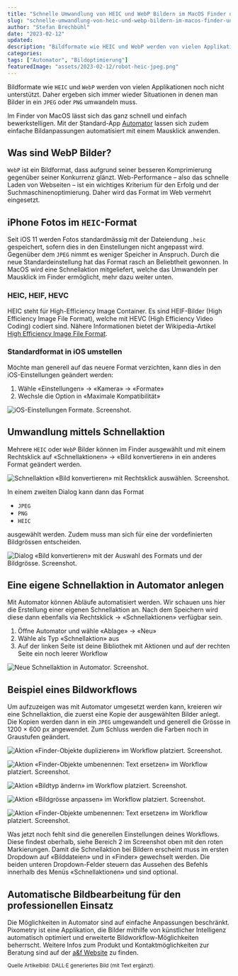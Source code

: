 ```yaml
---
title: "Schnelle Umwandlung von HEIC und WebP Bildern im MacOS Finder und weitere Möglichkeiten mit Automator"
slug: "schnelle-umwandlung-von-heic-und-webp-bildern-im-macos-finder-und-weitere-moeglichkeiten-mit-automator"
author: "Stefan Brechbühl"
date: "2023-02-12"
updated:
description: "Bildformate wie HEIC und WebP werden von vielen Applikationen noch nicht unterstützt. Daher ergeben sich immer wieder Situationen in denen man Bilder in ein JPEG oder PNG umwandeln muss."
categories:
tags: ["Automator", "Bildoptimierung"]
featuredImage: "assets/2023-02-12/robot-heic-jpeg.png"
---
```

Bildformate wie `HEIC` und `WebP` werden von vielen Applikationen noch nicht unterstützt. Daher ergeben sich immer wieder Situationen in denen man Bilder in ein `JPEG` oder `PNG` umwandeln muss. 

Im Finder von MacOS lässt sich das ganz schnell und einfach bewerkstelligen. Mit der Standard-App [Automator](https://support.apple.com/de-ch/guide/automator/welcome/mac) lassen sich zudem einfache Bildanpassungen automatisiert mit einem Mausklick anwenden.

## Was sind WebP Bilder?

`WebP` ist ein Bildformat, dass aufgrund seiner besseren Komprimierung gegenüber seiner Konkurrenz glänzt. Web-Performance – also das schnelle Laden von Webseiten – ist ein wichtiges Kriterium für den Erfolg und der Suchmaschinenoptimierung. Daher wird das Format im Web vermehrt eingesetzt.

## iPhone Fotos im `HEIC`-Format

Seit iOS 11 werden Fotos standardmässig mit der Dateiendung `.heic` gespeichert, sofern dies in den Einstellungen nicht angepasst wird. Gegenüber dem `JPEG` nimmt es weniger Speicher in Anspruch. Durch die neue Standardeinstellung hat das Format rasch an Beliebtheit gewonnen. In MacOS wird eine Schnellaktion mitgeliefert, welche das Umwandeln per Mausklick im Finder ermöglicht, mehr dazu weiter unten.

### HEIC, HEIF, HEVC

HEIC steht für High-Efficiency Image Container. Es sind HEIF-Bilder (High Efficiency Image File Format), welche mit HEVC (High Efficiency Video Coding) codiert sind. Nähere Informationen bietet der Wikipedia-Artikel [High Efficiency Image File Format](https://en.wikipedia.org/wiki/High_Efficiency_Image_File_Format).

### Standardformat in iOS umstellen

Möchte man generell auf das neuere Format verzichten, kann dies in den iOS-Einstellungen geändert werden:

1. Wähle «Einstellungen» → «Kamera» → «Formate»
2. Wechsle die Option in «Maximale Kompatibilität»

![iOS-Einstellungen Formate. Screenshot.](assets/2023-02-12/screenshot-ios-einstellung.jpeg)

## Umwandlung mittels Schnellaktion

Mehrere `HEIC` oder `WebP` Bilder können im Finder ausgewählt und mit einem Rechtsklick auf «Schnellaktionen» → «Bild konvertieren» in ein anderes Format geändert werden.

![Schnellaktion «Bild konvertieren» mit Rechtsklick auswählen. Screenshot.](assets/2023-02-12/screenshot-schnellaktion-konvertieren.png)

In einem zweiten Dialog kann dann das Format 

- `JPEG`
- `PNG`
- `HEIC`

ausgewählt werden. Zudem muss man sich für eine der vordefinierten Bildgrössen entscheiden.

![Dialog «Bild konvertieren» mit der Auswahl des Formats und der Bildgrösse. Screenshot.](assets/2023-02-12/screenshot-schnellaktion-konvertieren-format-groesse.png)

## Eine eigene Schnellaktion in Automator anlegen

Mit Automator können Abläufe automatisiert werden. Wir schauen uns hier die Erstellung einer eigenen Schnellaktion an. Nach dem Speichern wird diese dann ebenfalls via Rechtsklick → «Schnellaktionen» verfügbar sein.

1. Öffne Automator und wähle «Ablage» → «Neu»
2. Wähle als Typ «Schnellaktion» aus
3. Auf der linken Seite ist deine Bibliothek mit Aktionen und auf der rechten Seite ein noch leerer Workflow

![Neue Schnellaktion in Automator. Screenshot.](assets/2023-02-12/screenshot-automator-schnellaktion.png "1: Aktionen-Bibliothek | 2: Generelle Einstellungen des Workflows | 3: Workflow, der mit Aktionen bestückt werden kann.")

## Beispiel eines Bildworkflows

Um aufzuzeigen was mit Automator umgesetzt werden kann, kreieren wir eine Schnellaktion, die zuerst eine Kopie der ausgewählten Bilder anlegt. Die Kopien werden dann in ein `JPEG` umgewandelt und generell die Grösse in 1200 × 600 px angewendet. Zum Schluss werden die Farben noch in Graustufen geändert.

![Aktion «Finder-Objekte duplizieren» im Workflow platziert. Screenshot.](assets/2023-02-12/screenshot-automator-workflow1.png "Schritt 1: Filtere die Bibliothek mit der Kategorie «Dateien & Ordner» und ziehe die Aktion «Finder-Objekte duplizieren» in deinen Workflow.")

![Aktion «Finder-Objekte umbenennen: Text ersetzen» im Workflow platziert. Screenshot.](assets/2023-02-12/screenshot-automator-workflow2.png "Schritt 2: Ziehe die Aktion «Finder-Objekte umbenennen: Text ersetzen» in deinen Workflow. In den Optionen suchst du nach einem Leerzeichen gefolgt von Kopie. Dies ersetzt du durch «_1200x600_sw».")

![Aktion «Bildtyp ändern» im Workflow platziert. Screenshot.](assets/2023-02-12/screenshot-automator-workflow3.png "Schritt 3: Nun filterst du die Bibliothek mit der Kategorie «Fotos». Ziehe die Aktion «Bildtyp ändern» in deinen Workflow.")

![Aktion «Bildgrösse anpassen» im Workflow platziert. Screenshot.](assets/2023-02-12/screenshot-automator-workflow4.png "Schritt 4: Um die neue Grösse zu bestimmen ziehst du dir die Aktion «Bildgrösse anpassen» in deinen Workflow. Gib die neuen Dimension 1200 Breite und 600 Höhe ein. Damit nicht beschnitten sondern skaliert wird, muss «Bild vor der Anpassung skalieren» aktiviert sein. Möchte man auch hochformatige Bilder für dieses Panoramaformat berücksichtigen, kann die Aktion «Bildgrösse anpassen» doppelt hinzugefügt werden. Beim ersten Durchlauf stellt man die Grösse beispielsweise auf 1200x2000, beim zweiten Durchlauf wird dann die effektive Grösse 1200x600 eingestellt.")

![Aktion «Finder-Objekte umbenennen: Text ersetzen» im Workflow platziert. Screenshot.](assets/2023-02-12/screenshot-automator-workflow5.png "Schritt 5: Zum Schluss fügst du noch die Aktion «ColorSync-Profil auf Bilder anwenden» in deinen Workflow. Unter Profil wählst du «Grautöne».")

Was jetzt noch fehlt sind die generellen Einstellungen deines Workflows. Diese findest oberhalb, siehe Bereich 2 im Screenshot oben mit den roten Markierungen. Damit die Schnellaktion bei Bildern erscheint muss im ersten Dropdown auf «Bilddateien» und in «Finder» gewechselt werden. Die beiden unteren Dropdown-Felder steuern das Aussehen des Befehls innerhalb des Menüs «Schnellaktionen» und sind optional.

## Automatische Bildbearbeitung für den professionellen Einsatz

Die Möglichkeiten in Automator sind auf einfache Anpassungen beschränkt. Pixometry ist eine Applikation, die Bilder mithilfe von künstlicher Intelligenz automatisch optimiert und erweiterte Bildworkflow-Möglichkeiten beherrscht. Weitere Infos zum Produkt und Kontaktmöglichkeiten zur Beratung sind auf der [a&f Website](https://www.a-f.ch/produkte/pixometry/) zu finden.

<small>Quelle Artikelbild: DALL·E generiertes Bild (mit Text ergänzt).</small>
